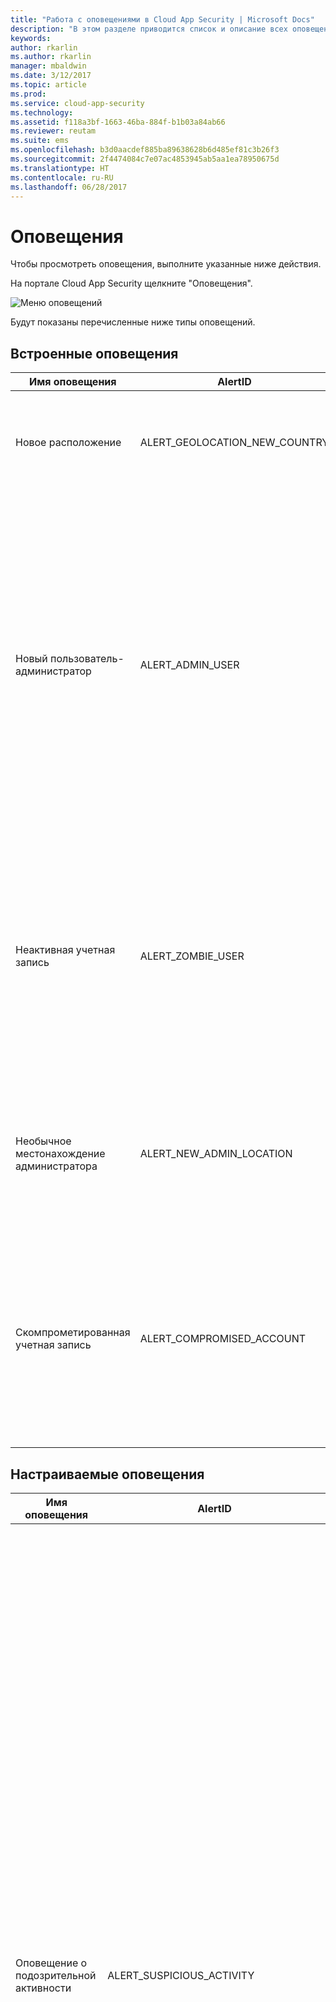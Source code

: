 ```yaml
---
title: "Работа с оповещениями в Cloud App Security | Microsoft Docs"
description: "В этом разделе приводится список и описание всех оповещений."
keywords: 
author: rkarlin
ms.author: rkarlin
manager: mbaldwin
ms.date: 3/12/2017
ms.topic: article
ms.prod: 
ms.service: cloud-app-security
ms.technology: 
ms.assetid: f118a3bf-1663-46ba-884f-b1b03a84ab66
ms.reviewer: reutam
ms.suite: ems
ms.openlocfilehash: b3d0aacdef885ba89638628b6d485ef81c3b26f3
ms.sourcegitcommit: 2f4474084c7e07ac4853945ab5aa1ea78950675d
ms.translationtype: HT
ms.contentlocale: ru-RU
ms.lasthandoff: 06/28/2017
---
```

# <a name="alerts"></a>Оповещения
Чтобы просмотреть оповещения, выполните указанные ниже действия.

На портале Cloud App Security щелкните "Оповещения".


![Меню оповещений](./media/alert-menu.png)


Будут показаны перечисленные ниже типы оповещений. 

## <a name="built-in-alerts"></a>Встроенные оповещения

|Имя оповещения|AlertID|Описание|
|----|----|----|
|Новое расположение|ALERT_GEOLOCATION_NEW_COUNTRY|С начала сканирования (до 6 месяцев назад) обнаружено новое расположение. Выводится только один раз для каждой страны в организации. |
|Новый пользователь-администратор|ALERT_ADMIN_USER|Для определенного приложения обнаружен новый администратор. Это может быть пользователь, который уже был администратором какого-либо приложения, а теперь стал администратором другого приложения. Это оповещение связано с определенным типом администраторов, поэтому будет выводиться при каждом изменении типа администратора. Кроме того, оно будет выводиться, если пользователь утратил права администратора, а затем получил их снова.|
|Неактивная учетная запись|ALERT_ZOMBIE_USER|Выводится, если пользователь неактивен в течение 60 дней в определенном приложении. Например, если пользователь активен в Box, но не пользовался G Suite в течение 60 дней, то он будет считаться неактивным в G Suite. Для таких пользователей добавляется тег, что позволяет выполнять поиск неактивных учетных записей.|
|Необычное местонахождение администратора|ALERT_NEW_ADMIN_LOCATION|С начала сканирования (до 6 месяцев назад) обнаружено новое местонахождение администратора. Выводится только один раз для каждой страны и определенного администратора в организации. |
|Скомпрометированная учетная запись|ALERT_COMPROMISED_ACCOUNT|Если безопасность приложения была нарушена и список скомпрометированных учетных записей опубликован, Cloud App Security загружает этот список и сравнивает его со списком ваших пользователей, включая внутренних пользователей, внешних пользователей и личные учетные записи. |

## <a name="custom-alerts"></a>Настраиваемые оповещения

|Имя оповещения|AlertID|Описание|
|----|----|----|
|Оповещение о подозрительной активности|ALERT_SUSPICIOUS_ACTIVITY|Аномальные действия оцениваются в соответствии с тем, насколько они подозрительны. (Производились ли они с помощью неактивной учетной записи? Выполнялись ли они из нового расположения?) Эти критерии вычисляются в совокупности для формирования оценки риска на основе следующих факторов риска: <br>пользователь является администратором; <br>строго удаленный пользователь;<br>анонимный прокси-сервер;<br> весь сеанс состоит из неудачных попыток входа;<br>многочисленные неудачные попытки входа;<br>новый администратор;<br>IP-адрес, поставщик услуг Интернета, страна и агент пользователя для пользователя или клиента;<br> IP-адрес, поставщик услуг Интернета, страна и агент пользователя применяются только пользователем (администратором);<br>первое действие пользователя (администратора) за некоторое время;<br>первое выполнение определенного административного действия за некоторый период времени;<br>определенное административное действие является необычным или никогда не выполнялось ранее;<br>все попытки входа с данного IP-адреса ранее были неудачными;<br>невозможное перемещение.|
|Оповещение о подозрительном использовании облака|ALERT_DISCOVERY_ANOMALY_DETECTION|Компонент обнаружения аномалий Cloud Discovery определяет закономерности в поведении и ищет учетные записи или приложения, которые используются необычным образом. |
|Нарушение политики действий|ALERT_CABINET_EVENT_MATCH_AUDIT|Это оповещение сообщает об обнаружении совпадения с политикой.|
|Нарушение политики файлов|ALERT_CABINET_EVENT_MATCH_FILE|Это оповещение сообщает об обнаружении совпадения с политикой.|
|Нарушение политики в отношении прокси-серверов|ALERT_CABINET_INLINE_EVENT_MATCH|Это оповещение сообщает об обнаружении совпадения с политикой.|
|Нарушение политики в отношении полей|ALERT_CABINET_EVENT_MATCH_OBJECT|Это оповещение сообщает об обнаружении совпадения с политикой.|
|Обнаружена новая служба|ALERT_CABINET_DISCOVERY_NEW_SERVICE|Обнаружено новое приложение.|
|Use of personal account (Использование личной учетной записи)|ALERT_PERSONAL_USER_SAGE|Подсистема обнаружения ищет личные учетные записи на основе общих папок и имен пользователей. |

## <a name="see-also"></a>См. также  
[Ежедневные мероприятия для защиты облачной среды](daily-activities-to-protect-your-cloud-environment.md)   
[Для получения технической поддержки посетите страницу службы технической поддержки Cloud App Security.](http://support.microsoft.com/oas/default.aspx?prid=16031)   
[Клиенты с поддержкой Premier также могут выбрать Cloud App Security непосредственно на портале Premier.](https://premier.microsoft.com/)  
  
  